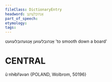 ```yaml
---
fileClass: DictionaryEntry
headword: אָנהובלעווען
part_of_speech: 
etymology: 
tags: 
---
```

אָנהובלעווען
אָנגעהובלעוועט
'to smooth down a board'

CENTRAL
========

ũˑnhɨ́blʲəvən {POLAND, Wolbrom, 50196}
